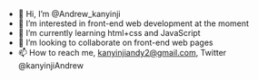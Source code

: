 - 👋 Hi, I’m @Andrew_kanyinji
- 👀 I’m interested in front-end web development at the moment
- 🌱 I’m currently learning html+css and JavaScript 
- 💞️ I’m looking to collaborate on front-end web pages
- 📫 How to reach me, kanyinjiandy2@gmail.com, 
 Twitter @kanyinjiAndrew

<!---
Risetech4drew/Risetech4drew is a ✨ special ✨ repository because its `README.md` (this file) appears on your GitHub profile.
You can click the Preview link to take a look at your changes.
--->
